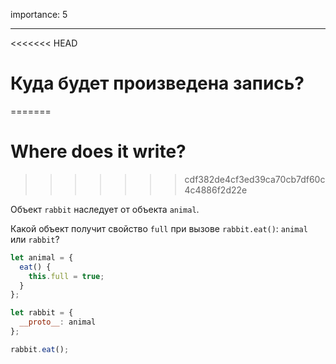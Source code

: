 importance: 5

---

<<<<<<< HEAD
# Куда будет произведена запись?
=======
# Where does it write?
>>>>>>> cdf382de4cf3ed39ca70cb7df60c4c4886f2d22e

Объект `rabbit` наследует от объекта `animal`.

Какой объект получит свойство `full` при вызове `rabbit.eat()`: `animal` или `rabbit`? 

```js
let animal = {
  eat() {
    this.full = true;
  }
};

let rabbit = {
  __proto__: animal
};

rabbit.eat();
```
